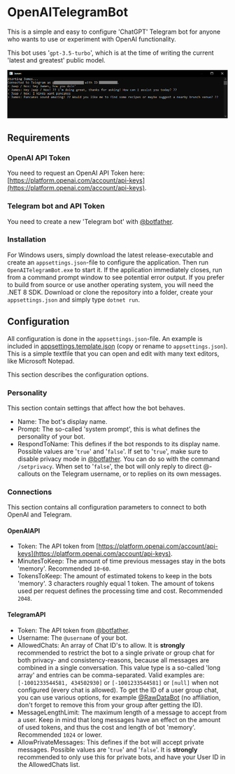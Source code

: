# OpenAITelegramBot
This is a simple and easy to configure 'ChatGPT' Telegram bot for anyone who wants to use or experiment with OpenAI functionality.

This bot uses '`gpt-3.5-turbo`', which is at the time of writing the current 'latest and greatest' public model.

![An example of the bot running](james.png)

## Requirements
### OpenAI API Token
You need to request an OpenAI API Token here: [https://platform.openai.com/account/api-keys](https://platform.openai.com/account/api-keys).

### Telegram bot and API Token
You need to create a new 'Telegram bot' with [@botfather](https://t.me/Botfather).

### Installation
For Windows users, simply download the latest release-executable and create an `appsettings.json`-file to configure the application. Then run `OpenAITelegramBot.exe` to start it. If the application immediately closes, run from a command prompt window to see potential error output. If you prefer to build from source or use another operating system, you will need the .NET 8 SDK. Download or clone the repository into a folder, create your `appsettings.json` and simply type `dotnet run`.

## Configuration
All configuration is done in the `appsettings.json`-file. An example is included in [appsettings.template.json](appsettings.template.json) (copy or rename to `appsettings.json`). This is a simple textfile that you can open and edit with many text editors, like Microsoft Notepad.

This section describes the configuration options.

### Personality
This section contain settings that affect how the bot behaves.

* Name: The bot's display name.
* Prompt: The so-called 'system prompt', this is what defines the personality of your bot.
* RespondToName: This defines if the bot responds to its display name. Possible values are '`true`' and '`false`'. If set to '`true`', make sure to disable privacy mode in [@botfather](https://t.me/Botfather). You can do so with the command `/setprivacy`. When set to '`false`', the bot will only reply to direct @-callouts on the Telegram username, or to replies on its own messages.

### Connections
This section contains all configuration parameters to connect to both OpenAI and Telegram.

#### OpenAIAPI
* Token: The API token from [https://platform.openai.com/account/api-keys](https://platform.openai.com/account/api-keys).
* MinutesToKeep: The amount of time previous messages stay in the bots 'memory'. Recommended `10`-`60`.
* TokensToKeep: The amount of estimated tokens to keep in the bots 'memory'. 3 characters roughly equal 1 token. The amount of tokens used per request defines the processing time and cost. Recommended `2048`.

#### TelegramAPI
* Token: The API token from [@botfather](https://t.me/Botfather).
* Username: The `@username` of your bot.
* AllowedChats: An array of Chat ID's to allow. It is **strongly** recommended to restrict the bot to a single private or group chat for both privacy- and consistency-reasons, because all messages are combined in a single conversation. This value type is a so-called 'long array' and entries can be comma-separated. Valid examples are: `[-1001233544581, 434502930]` or `[-1001233544581]` or `[null]` when not configured (every chat is allowed). To get the ID of a user group chat, you can use various options, for example [@RawDataBot](https://t.me/RawDataBot) (no affiliation, don't forget to remove this from your group after getting the ID).
* MessageLengthLimit: The maximum length of a message to accept from a user. Keep in mind that long messages have an effect on the amount of used tokens, and thus the cost and length of bot 'memory'. Recommended `1024` or lower.
* AllowPrivateMessages: This defines if the bot will accept private messages. Possible values are '`true`' and '`false`'. It is **strongly** recommended to only use this for private bots, and have your User ID in the AllowedChats list.